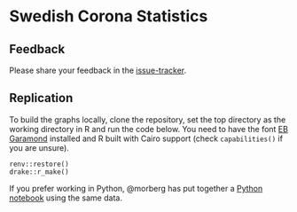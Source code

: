 # Swedish Corona Statistics

## Feedback

Please share your feedback in the [issue-tracker](https://github.com/adamaltmejd/covid/issues).

## Replication

To build the graphs locally, clone the repository, set the top directory as the working directory in R and run the code below. You need to have the font [EB Garamond](https://fonts.google.com/specimen/EB+Garamond) installed and R built with Cairo support (check `capabilities()` if you are unsure).

```
renv::restore()
drake::r_make()
```

If you prefer working in Python, @morberg has put together a [Python notebook](https://github.com/morberg/covid-notebook) using the same data.
